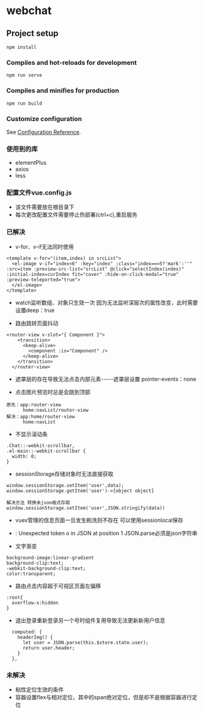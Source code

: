 # webchat

## Project setup
```
npm install
```

### Compiles and hot-reloads for development
```
npm run serve
```

### Compiles and minifies for production
```
npm run build
```

### Customize configuration
See [Configuration Reference](https://cli.vuejs.org/config/).


### 使用到的库
- elementPlus
- axios
- less

### 配置文件vue.config.js
- 该文件需要放在根目录下
- 每次更改配置文件需要停止热部署(ctrl+c),重启服务

### 已解决
- v-for、v-if无法同时使用
```<!-- v-if与v-for不能同时使用 -->
<template v-for="(item,index) in srcList">
  <el-image v-if="index<6" :key="index" :class="index===5?'mark':''" :src=item :preview-src-list="srcList" @click="selectIndex(index)" :initial-index=curIndex fit="cover" :hide-on-click-modal="true" :preview-teleported="true">
  </el-image>
</template>
```
- watch监听数组、对象只生效一次
因为无法监听深层次的属性改变，此时需要设置deep：true

- 路由跳转页面抖动
```
<router-view v-slot="{ Component }">
    <transition>
      <keep-alive>
        <component :is="Component" />
      </keep-alive>
    </transition>
  </router-view>
```

- 遮罩层的存在导致无法点击内部元素-----遮罩层设置 pointer-events：none

- 点击图片预览时总是会跳到顶部
```
原先：app:router-view
      home:navList/router-view
解决：app:home/router-view
      home:navList
```

- 不显示滚动条
```
.Chat::-webkit-scrollbar,
.el-main::-webkit-scrollbar {
  width: 0;
}
```

- sessionStorage存储对象时无法直接获取
```
window.sessionStorage.setItem('user',data);
window.sessionStorage.getItem('user')->[object object]

解决方法 转换未json格式存取
window.sessionStorage.setItem('user',JSON.stringify(data))
```

- vuex管理的信息页面一旦发生刷洗则不存在
可以使用sessionlocal保存


- : Unexpected token o in JSON at position 1
JSON.parse必须是json字符串

- 文字渐变
```
background-image:linear-gradient
background-clip:text;
-webkit-background-clip:text;
color:transparent;
```

- 路由点击内容超于可视区页面左偏移
```
:root{
  overflow-x:hidden
}
```

- 退出登录重新登录另一个号时组件复用导致无法更新新用户信息
```
  computed: {
    headerImg() {
      let user = JSON.parse(this.$store.state.user);
      return user.header;
    }
  },
```
### 未解决
- 粘性定位生效的条件
- 容器设置flex与相对定位，其中的span绝对定位，但是却不是根据容器进行定位


